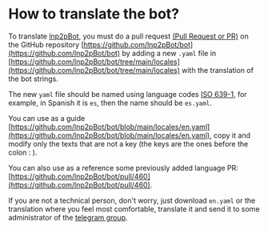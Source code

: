 # How to translate the bot?

To translate [lnp2pBot](https://t.me/lnp2pBot), you must do a pull request [(Pull Request or PR)](https://docs.github.com/en/pull-requests/collaborating-with-pull-requests/proposing-changes-to-your-work-with-pull-requests/creating-a-pull-request) on the GitHub repository [https://github.com/lnp2pBot/bot](https://github.com/lnp2pBot/bot) by adding a new `.yaml` file in [https://github.com/lnp2pBot/bot/tree/main/locales](https://github.com/lnp2pBot/bot/tree/main/locales) with the translation of the bot strings.

The new `yaml` file should be named using language codes [ISO 639-1](https://en.wikipedia.org/wiki/List_of_ISO_639_language_codes), for example, in Spanish it is `es`, then the name should be `es.yaml`.

You can use as a guide [https://github.com/lnp2pBot/bot/blob/main/locales/en.yaml](https://github.com/lnp2pBot/bot/blob/main/locales/en.yaml), copy it and modify only the texts that are not a key (the keys are the ones before the colon : ).

You can also use as a reference some previously added language PR: [https://github.com/lnp2pBot/bot/pull/460](https://github.com/lnp2pBot/bot/pull/460).

If you are not a technical person, don't worry, just download `en.yaml` or the translation where you feel most comfortable, translate it and send it to some administrator of the [telegram group](https://t.me/lnp2pbotHelp).
